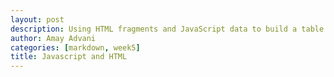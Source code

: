 ```yaml
---
layout: post
description: Using HTML fragments and JavaScript data to build a table
author: Amay Advani
categories: [markdown, week5]
title: Javascript and HTML
---
```


<html>
<body>
 
 
<script>

function logItType(output) {
   console.log(typeof output, ";", output);
}

function tvshow(name, rating, genre) {
   this.name = name;
   this.rating = rating;
   this.genre = genre;
   this.role = "";
}

// define a setter for role in Person data
Show.prototype.setRole = function(role) {
   this.role = role;
}

// define a JSON conversion "method" associated with Person
Show.prototype.toJSON = function() {
   const obj = {name: this.name, rating: this.rating, genre: this.genre, role: this.role};
   const json = JSON.stringify(obj);
   return json;
}

// make a new Person and assign to variable teacher
var netflix = new Show("Stranger Things", "9.7/10", "Mystery, Action");  
logItType(teacher);  
logItType(teacher.toJSON());  

// output of Object and JSON/string associated with Teacher
teacher.setRole("netflix");   // set the role
logItType(netflix); 
logItType(netflix.toJSON());

var soaptwoday = [ 
    new Show("Rick and Morty", "10/10", "Sci-Fi"), 
    new Show("Lucifer", "9.3/10", "Mystery"), 
    new Show("Avatar", "9.8/10", "Fiction, Action")
];

function theater(netflix, soaptoday){ 
   teacher.setRole("Netflix");
   this.netflix = netflix;
   this.theater = [netflix];
   this.soaptwoday= soaptwoday;
   this.soaptwoday.forEach(soaptwoday => { soaptwoday.setRole("Soap2day"); this.theater.push(soaptwoday); });
   this.json = [];
   this.theater.forEach(show => this.json.push(show.toJSON()));
}

movies = new Theater(netflix, soaptwoday);

logItType(movies.theater);  
logItType(movies.theater[0].name);  
logItType(movies.json[0]); 
logItType(JSON.parse(movies.json[0]));

Theater.prototype._toHtml = function() {
 
  var style = (
    "display:inline-block;" +
    "border: 2px solid black;" +
    "box-shadow: 0.8em 0.4em 0.4em grey;"
  );

  var body = "";

  body += "<tr>";
  body += "<th><mark>" + "Name" + "</mark></th>";
  body += "<th><mark>" + "Rating" + "</mark></th>";
  body += "<th><mark>" + "Genre" + "</mark></th>";
  body += "<th><mark>" + "Role" + "</mark></th>";
  body += "</tr>";
 
  for (var row of movies.theater) {
    
    body += "<tr>";
   
    body += "<td>" + row.name + "</td>";
    body += "<td>" + row.rating+ "</td>";
    body += "<td>" + row.genre + "</td>";
    body += "<td>" + row.role + "</td>";
  
    body += "<tr>";
  }

   // Build and HTML fragment of div, table, table body
  return (
    "<div style='" + style + "'>" +
      "<table>" +
        body +
      "</table>" +
    "</div>"
  );

};

$$.html(movies._toHtml());

</script>
 
</body>
</html>
